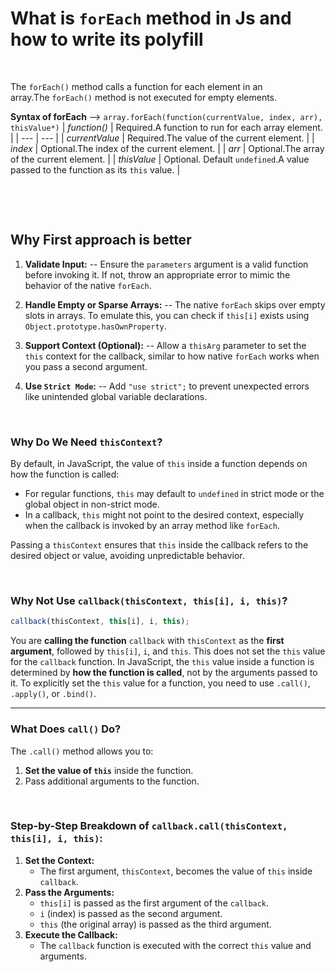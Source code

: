 # What is `forEach` method in Js and how to write its polyfill

&nbsp;


The `forEach()` method calls a function for each element in an array.The `forEach()` method is not executed for empty elements.

**Syntax of forEach**  —>   `array.forEach(function(currentValue, index, arr), thisValue*)`
| *function()* | Required.A function to run for each array element. |
| --- | --- |
| *currentValue* | Required.The value of the current element. |
| *index* | Optional.The index of the current element. |
| *arr* | Optional.The array of the current element. |
| *thisValue* | Optional. Default `undefined`.A value passed to the function as its `this` value. |

&nbsp;

&nbsp;


## Why First approach is better 

1. **Validate Input:** -- Ensure the `parameters` argument is a valid function before invoking it. If not, throw an appropriate error to mimic the behavior of the native `forEach`.
   
2. **Handle Empty or Sparse Arrays:** -- The native `forEach` skips over empty slots in arrays. To emulate this, you can check if `this[i]` exists using `Object.prototype.hasOwnProperty`.
   
3. **Support Context (Optional):** -- Allow a `thisArg` parameter to set the `this` context for the callback, similar to how native `forEach` works when you pass a second argument.
   
4. **Use `Strict Mode`:** --  Add `"use strict";` to prevent unexpected errors like unintended global variable declarations.

&nbsp;


 
### **Why Do We Need `thisContext`?**

By default, in JavaScript, the value of `this` inside a function depends on how the function is called:

- For regular functions, `this` may default to `undefined` in strict mode or the global object in non-strict mode.
- In a callback, `this` might not point to the desired context, especially when the callback is invoked by an array method like `forEach`.

Passing a `thisContext` ensures that `this` inside the callback refers to the desired object or value, avoiding unpredictable behavior.

&nbsp;

### Why Not Use `callback(thisContext, this[i], i, this)`?

```jsx
callback(thisContext, this[i], i, this);
```

You are **calling the function** `callback` with `thisContext` as the **first argument**, followed by `this[i]`, `i`, and `this`. This does not set the `this` value for the `callback` function. In JavaScript, the `this` value inside a function is determined by **how the function is called**, not by the arguments passed to it. To explicitly set the `this` value for a function, you need to use `.call()`, `.apply()`, or `.bind()`.

---

### What Does `call()` Do?

The `.call()` method allows you to:

1. **Set the value of `this`** inside the function.
2. Pass additional arguments to the function.

&nbsp;

### Step-by-Step Breakdown of `callback.call(thisContext, this[i], i, this)`:

1. **Set the Context:**
    - The first argument, `thisContext`, becomes the value of `this` inside `callback`.
2. **Pass the Arguments:**
    - `this[i]` is passed as the first argument of the `callback`.
    - `i` (index) is passed as the second argument.
    - `this` (the original array) is passed as the third argument.
3. **Execute the Callback:**
    - The `callback` function is executed with the correct `this` value and arguments.